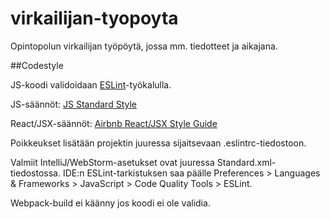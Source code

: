 # virkailijan-tyopoyta
Opintopolun virkailijan työpöytä, jossa mm. tiedotteet ja aikajana.

##Codestyle

JS-koodi validoidaan [ESLint](http://eslint.org/)-työkalulla.

JS-säännöt: [JS Standard Style](http://standardjs.com/)

React/JSX-säännöt: [Airbnb React/JSX Style Guide](https://github.com/airbnb/javascript/tree/master/react) 

Poikkeukset lisätään projektin juuressa sijaitsevaan .eslintrc-tiedostoon.

Valmiit IntelliJ/WebStorm-asetukset ovat juuressa Standard.xml-tiedostossa. 
IDE:n ESLint-tarkistuksen saa päälle Preferences > Languages & Frameworks > JavaScript > Code Quality Tools > ESLint.

Webpack-build ei käänny jos koodi ei ole validia.
